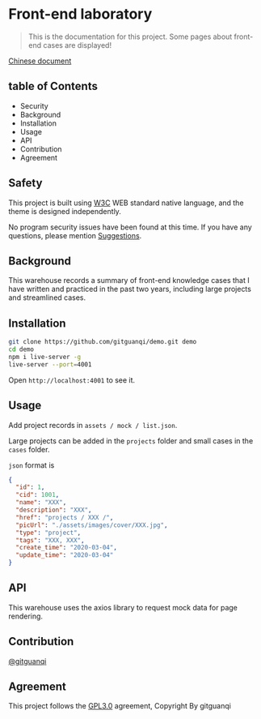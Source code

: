 # Front-end laboratory

> This is the documentation for this project. Some pages about front-end cases are displayed!

[Chinese document](./zh-CN.md)

## table of Contents

+ Security
+ Background
+ Installation
+ Usage
+ API
+ Contribution
+ Agreement

## Safety

This project is built using [W3C](https://w3.org) WEB standard native language, and the theme is designed independently.

No program security issues have been found at this time. If you have any questions, please mention [Suggestions](https://github.com/gitguanqi/demo/issues/new).

## Background

This warehouse records a summary of front-end knowledge cases that I have written and practiced in the past two years, including large projects and streamlined cases.

## Installation

```sh
git clone https://github.com/gitguanqi/demo.git demo
cd demo
npm i live-server -g
live-server --port=4001
```

Open `http://localhost:4001` to see it.

## Usage

Add project records in `assets / mock / list.json`.

Large projects can be added in the `projects` folder and small cases in the `cases` folder.

`json` format is

```json
{
  "id": 1,
  "cid": 1001,
  "name": "XXX",
  "description": "XXX",
  "href": "projects / XXX /",
  "picUrl": "./assets/images/cover/XXX.jpg",
  "type": "project",
  "tags": "XXX, XXX",
  "create_time": "2020-03-04",
  "update_time": "2020-03-04"
}
```

## API

This warehouse uses the axios library to request mock data for page rendering.

## Contribution

[@gitguanqi](https://github.com/gitguanqi)

## Agreement

This project follows the [GPL3.0](https://www.gnu.org/licenses/gpl-3.0.html) agreement, Copyright By gitguanqi
